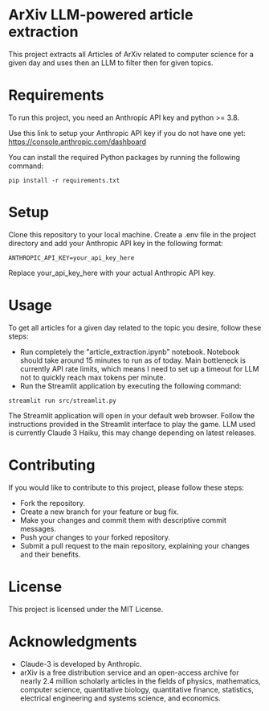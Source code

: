 # ArXiv LLM-powered article extraction
This project extracts all Articles of ArXiv related to computer science for a given day and uses then an LLM to filter then for given topics.

# Requirements
To run this project, you need an Anthropic API key and python >= 3.8.

Use this link to setup your Anthropic API key if you do not have one yet: https://console.anthropic.com/dashboard

You can install the required Python packages by running the following command:

```
pip install -r requirements.txt
```

# Setup
Clone this repository to your local machine.
Create a .env file in the project directory and add your Anthropic API key in the following format:

```
ANTHROPIC_API_KEY=your_api_key_here
```

Replace your_api_key_here with your actual Anthropic API key.

# Usage
To get all articles for a given day related to the topic you desire, follow these steps:

- Run completely the "article_extraction.ipynb" notebook. Notebook should take around 15 minutes to run as of today. Main bottleneck is currently API rate limits, which means I need to set up a timeout for LLM not to quickly reach max tokens per minute.
- Run the Streamlit application by executing the following command:

```
streamlit run src/streamlit.py
```

The Streamlit application will open in your default web browser.
Follow the instructions provided in the Streamlit interface to play the game.
LLM used is currently Claude 3 Haiku, this may change depending on latest releases.

# Contributing
If you would like to contribute to this project, please follow these steps:
- Fork the repository.
- Create a new branch for your feature or bug fix.
- Make your changes and commit them with descriptive commit messages.
- Push your changes to your forked repository.
- Submit a pull request to the main repository, explaining your changes and their benefits.

# License
This project is licensed under the MIT License.

# Acknowledgments
- Claude-3 is developed by Anthropic.
- arXiv is a free distribution service and an open-access archive for nearly 2.4 million scholarly articles in the fields of physics, mathematics, computer science, quantitative biology, quantitative finance, statistics, electrical engineering and systems science, and economics.
